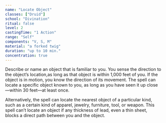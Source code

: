```yaml
---
name: "Locate Object"
classes: ["Druid"]
school: "Divination"
ritual: false
level: 2
castingTime: "1 Action"
range: "Self"
components: "V, S, M"
material: "a forked twig"
duration: "up to 10 min."
concentration: true
---
```

Describe or name an object that is familiar to you. You sense the direction to the object’s location,as long as
that object is within 1,000 feet of you. If the object is in motion, you know the direction of its movement. The
spell can locate a specific object known to you, as long as you have seen it up close—within 30 feet—at least once.

Alternatively, the spell can locate the nearest object of a particular kind, such as a certain kind of apparel,
jewelry, furniture, tool, or weapon. This spell can’t locate an object if any thickness of lead, even a thin
sheet, blocks a direct path between you and the object.
